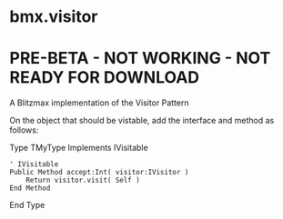 # bmx.visitor
# PRE-BETA - NOT WORKING - NOT READY FOR DOWNLOAD

A Blitzmax implementation of the Visitor Pattern


On the object that should be vistable, add the interface and method as follows:

Type TMyType Implements IVisitable

	' IVisitable
	Public Method accept:Int( visitor:IVisitor )
		Return visitor.visit( Self )
	End Method

End Type


